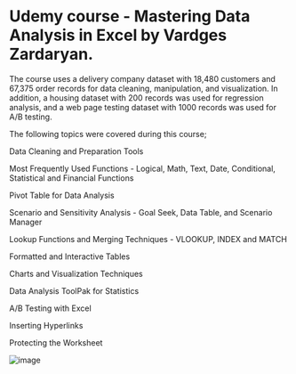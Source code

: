 # Udemy course - Mastering Data Analysis in Excel by Vardges Zardaryan.

The course uses a delivery company dataset with 18,480 customers and 67,375 order records for data cleaning, manipulation, and visualization. In addition, a housing dataset with 200 records was used for regression analysis, and a web page testing dataset with 1000 records was used for A/B testing.

The following topics were covered during this course;

Data Cleaning and Preparation Tools

Most Frequently Used Functions - Logical, Math, Text, Date, Conditional, Statistical and Financial Functions

Pivot Table for Data Analysis

Scenario and Sensitivity Analysis - Goal Seek, Data Table, and Scenario Manager

Lookup Functions and Merging Techniques - VLOOKUP, INDEX and MATCH

Formatted and Interactive Tables

Charts and Visualization Techniques

Data Analysis ToolPak for Statistics

A/B Testing with Excel

Inserting Hyperlinks

Protecting the Worksheet

![image](https://user-images.githubusercontent.com/89007169/131268991-54d5696e-0447-46a6-9d0b-cc8b2a69228e.png)
